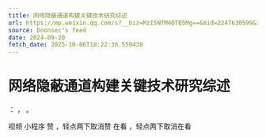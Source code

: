 ```yaml
---
title: 网络隐蔽通道构建关键技术研究综述
url: https://mp.weixin.qq.com/s?__biz=MzI5NTM4OTQ5Mg==&mid=2247630599&idx=3&sn=148af2e78a9ce1d29e891e0d66e4fa1f
source: Doonsec's feed
date: 2024-09-20
fetch_date: 2025-10-06T18:22:36.559438
---
```


# 网络隐蔽通道构建关键技术研究综述

：
，
。

视频
小程序
赞
，轻点两下取消赞
在看
，轻点两下取消在看